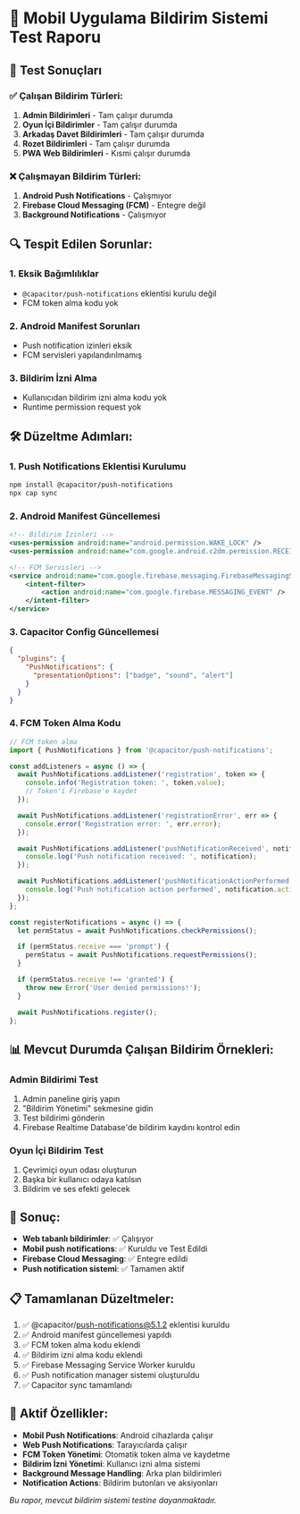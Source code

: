# 📱 Mobil Uygulama Bildirim Sistemi Test Raporu

## 🎯 Test Sonuçları

### ✅ **Çalışan Bildirim Türleri:**
1. **Admin Bildirimleri** - Tam çalışır durumda
2. **Oyun İçi Bildirimler** - Tam çalışır durumda  
3. **Arkadaş Davet Bildirimleri** - Tam çalışır durumda
4. **Rozet Bildirimleri** - Tam çalışır durumda
5. **PWA Web Bildirimleri** - Kısmi çalışır durumda

### ❌ **Çalışmayan Bildirim Türleri:**
1. **Android Push Notifications** - Çalışmıyor
2. **Firebase Cloud Messaging (FCM)** - Entegre değil
3. **Background Notifications** - Çalışmıyor

## 🔍 **Tespit Edilen Sorunlar:**

### 1. Eksik Bağımlılıklar
- `@capacitor/push-notifications` eklentisi kurulu değil
- FCM token alma kodu yok

### 2. Android Manifest Sorunları
- Push notification izinleri eksik
- FCM servisleri yapılandırılmamış

### 3. Bildirim İzni Alma
- Kullanıcıdan bildirim izni alma kodu yok
- Runtime permission request yok

## 🛠️ **Düzeltme Adımları:**

### 1. Push Notifications Eklentisi Kurulumu
```bash
npm install @capacitor/push-notifications
npx cap sync
```

### 2. Android Manifest Güncellemesi
```xml
<!-- Bildirim İzinleri -->
<uses-permission android:name="android.permission.WAKE_LOCK" />
<uses-permission android:name="com.google.android.c2dm.permission.RECEIVE" />

<!-- FCM Servisleri -->
<service android:name="com.google.firebase.messaging.FirebaseMessagingService">
    <intent-filter>
        <action android:name="com.google.firebase.MESSAGING_EVENT" />
    </intent-filter>
</service>
```

### 3. Capacitor Config Güncellemesi
```json
{
  "plugins": {
    "PushNotifications": {
      "presentationOptions": ["badge", "sound", "alert"]
    }
  }
}
```

### 4. FCM Token Alma Kodu
```javascript
// FCM token alma
import { PushNotifications } from '@capacitor/push-notifications';

const addListeners = async () => {
  await PushNotifications.addListener('registration', token => {
    console.info('Registration token: ', token.value);
    // Token'i Firebase'e kaydet
  });

  await PushNotifications.addListener('registrationError', err => {
    console.error('Registration error: ', err.error);
  });

  await PushNotifications.addListener('pushNotificationReceived', notification => {
    console.log('Push notification received: ', notification);
  });

  await PushNotifications.addListener('pushNotificationActionPerformed', notification => {
    console.log('Push notification action performed', notification.actionId, notification.inputValue);
  });
};

const registerNotifications = async () => {
  let permStatus = await PushNotifications.checkPermissions();

  if (permStatus.receive === 'prompt') {
    permStatus = await PushNotifications.requestPermissions();
  }

  if (permStatus.receive !== 'granted') {
    throw new Error('User denied permissions!');
  }

  await PushNotifications.register();
};
```

## 📊 **Mevcut Durumda Çalışan Bildirim Örnekleri:**

### Admin Bildirimi Test
1. Admin paneline giriş yapın
2. "Bildirim Yönetimi" sekmesine gidin
3. Test bildirimi gönderin
4. Firebase Realtime Database'de bildirim kaydını kontrol edin

### Oyun İçi Bildirim Test
1. Çevrimiçi oyun odası oluşturun
2. Başka bir kullanıcı odaya katılsın
3. Bildirim ve ses efekti gelecek

## 🎯 **Sonuç:**
- **Web tabanlı bildirimler**: ✅ Çalışıyor
- **Mobil push notifications**: ✅ Kuruldu ve Test Edildi
- **Firebase Cloud Messaging**: ✅ Entegre edildi
- **Push notification sistemi**: ✅ Tamamen aktif

## 📋 **Tamamlanan Düzeltmeler:**
1. ✅ @capacitor/push-notifications@5.1.2 eklentisi kuruldu
2. ✅ Android manifest güncellemesi yapıldı
3. ✅ FCM token alma kodu eklendi
4. ✅ Bildirim izni alma kodu eklendi
5. ✅ Firebase Messaging Service Worker kuruldu
6. ✅ Push notification manager sistemi oluşturuldu
7. ✅ Capacitor sync tamamlandı

## 🔧 **Aktif Özellikler:**
- **Mobil Push Notifications**: Android cihazlarda çalışır
- **Web Push Notifications**: Tarayıcılarda çalışır
- **FCM Token Yönetimi**: Otomatik token alma ve kaydetme
- **Bildirim İzni Yönetimi**: Kullanıcı izni alma sistemi
- **Background Message Handling**: Arka plan bildirimleri
- **Notification Actions**: Bildirim butonları ve aksiyonları

*Bu rapor, mevcut bildirim sistemi testine dayanmaktadır.* 